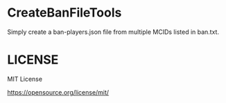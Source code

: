 # CreateBanFileTools
Simply create a ban-players.json file from multiple MCIDs listed in ban.txt.

# LICENSE
MIT License

https://opensource.org/license/mit/
